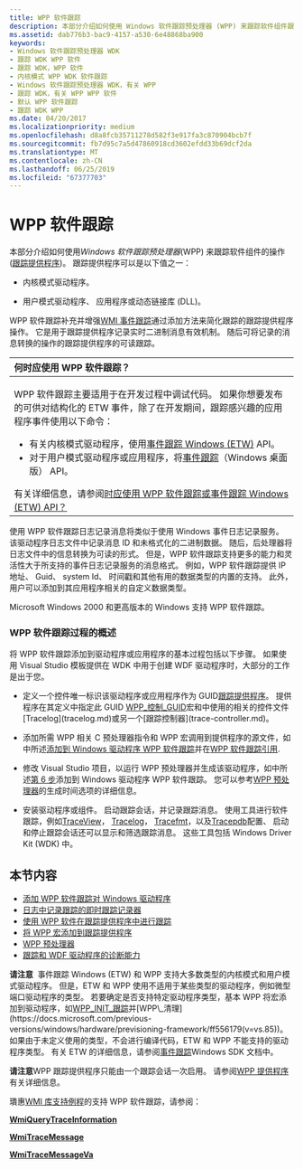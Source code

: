 ```yaml
---
title: WPP 软件跟踪
description: 本部分介绍如何使用 Windows 软件跟踪预处理器 (WPP) 来跟踪软件组件跟踪提供程序的操作。
ms.assetid: dab776b3-bac9-4157-a530-6e48868ba900
keywords:
- Windows 软件跟踪预处理器 WDK
- 跟踪 WDK WPP 软件
- 跟踪 WDK，WPP 软件
- 内核模式 WPP WDK 软件跟踪
- Windows 软件跟踪预处理器 WDK，有关 WPP
- 跟踪 WDK，有关 WPP WPP 软件
- 默认 WPP 软件跟踪
- 跟踪 WDK WPP
ms.date: 04/20/2017
ms.localizationpriority: medium
ms.openlocfilehash: d8a8fcb35711278d582f3e917fa3c870904bcb7f
ms.sourcegitcommit: fb7d95c7a5d47860918cd3602efdd33b69dcf2da
ms.translationtype: MT
ms.contentlocale: zh-CN
ms.lasthandoff: 06/25/2019
ms.locfileid: "67377703"
---
```

# <a name="wpp-software-tracing"></a>WPP 软件跟踪


本部分介绍如何使用*Windows 软件跟踪预处理器*(WPP) 来跟踪软件组件的操作 ([跟踪提供程序](trace-provider.md))。 跟踪提供程序可以是以下值之一：

-   内核模式驱动程序。

-   用户模式驱动程序、 应用程序或动态链接库 (DLL)。

WPP 软件跟踪补充并增强[WMI 事件跟踪](https://docs.microsoft.com/windows-hardware/drivers/kernel/wmi-event-tracing)通过添加方法来简化跟踪的跟踪提供程序操作。 它是用于跟踪提供程序记录实时二进制消息有效机制。 随后可将记录的消息转换的操作的跟踪提供程序的可读跟踪。

<table>
<colgroup>
<col width="100%" />
</colgroup>
<thead>
<tr class="header">
<th align="left">何时应使用 WPP 软件跟踪？</th>
</tr>
</thead>
<tbody>
<tr class="odd">
<td align="left"><p>WPP 软件跟踪主要适用于在开发过程中调试代码。 如果你想要发布的可供对结构化的 ETW 事件，除了在开发期间，跟踪感兴趣的应用程序事件使用以下命令：</p>
<ul>
<li>有关内核模式驱动程序，使用<a href="event-tracing-for-windows--etw-.md" data-raw-source="[Event Tracing for Windows (ETW)](event-tracing-for-windows--etw-.md)">事件跟踪 Windows (ETW)</a> API。</li>
<li>对于用户模式驱动程序或应用程序，将<a href="https://docs.microsoft.com/windows/desktop/ETW/event-tracing-portal" data-raw-source="[Event Tracing](https://docs.microsoft.com/windows/desktop/ETW/event-tracing-portal)">事件跟踪</a>（Windows 桌面版） API。</li>
</ul>
有关详细信息，请参阅<a href="tools-for-software-tracing.md" data-raw-source="[When should I use WPP Software Tracing or the Event Tracing for Windows (ETW) API?](tools-for-software-tracing.md)">时应使用 WPP 软件跟踪或事件跟踪 Windows (ETW) API？</a></td>
</tr>
</tbody>
</table>

 

使用 WPP 软件跟踪日志记录消息将类似于使用 Windows 事件日志记录服务。 该驱动程序日志文件中记录消息 ID 和未格式化的二进制数据。 随后，后处理器将日志文件中的信息转换为可读的形式。 但是，WPP 软件跟踪支持更多的能力和灵活性大于所支持的事件日志记录服务的消息格式。 例如，WPP 软件跟踪提供 IP 地址、 Guid、 system Id、 时间戳和其他有用的数据类型的内置的支持。 此外，用户可以添加到其应用程序相关的自定义数据类型。

Microsoft Windows 2000 和更高版本的 Windows 支持 WPP 软件跟踪。

### <a name="an-overview-of-the-wpp-software-tracing-process"></a>WPP 软件跟踪过程的概述

将 WPP 软件跟踪添加到驱动程序或应用程序的基本过程包括以下步骤。 如果使用 Visual Studio 模板提供在 WDK 中用于创建 WDF 驱动程序时，大部分的工作是出于您。

-   定义一个控件唯一标识该驱动程序或应用程序作为 GUID[跟踪提供程序](trace-provider.md)。 提供程序在其定义中指定此 GUID [WPP\_控制\_GUID](https://docs.microsoft.com/previous-versions/windows/hardware/previsioning-framework/ff556186(v=vs.85))宏和中使用的相关的控件文件[Tracelog](tracelog.md)或另一个[跟踪控制器](trace-controller.md)。

-   添加所需 WPP 相关 C 预处理器指令和 WPP 宏调用到提供程序的源文件，如中所述[添加到 Windows 驱动程序 WPP 软件跟踪](adding-wpp-software-tracing-to-a-windows-driver.md)并在[WPP 软件跟踪引用](https://docs.microsoft.com/previous-versions/windows/hardware/previsioning-framework/ff556205(v=vs.85)).

-   修改 Visual Studio 项目，以运行 WPP 预处理器并生成该驱动程序，如中所述[第 6 步](adding-wpp-software-tracing-to-a-windows-driver.md#step-6-modify-the-visual-studio-project-to-run-the-wpp-preprocessor-and-build-the-solution)添加到 Windows 驱动程序 WPP 软件跟踪。 您可以参考[WPP 预处理器](wpp-preprocessor.md)的生成时间选项的详细信息。

-   安装驱动程序或组件。 启动跟踪会话，并记录跟踪消息。 使用工具进行软件跟踪，例如[TraceView](traceview.md)， [Tracelog](tracelog.md)， [Tracefmt](tracefmt.md)，以及[Tracepdb](tracepdb.md)配置、 启动和停止跟踪会话还可以显示和筛选跟踪消息。 这些工具包括 Windows Driver Kit (WDK) 中。

## <a name="in-this-section"></a>本节内容


-   [添加 WPP 软件跟踪对 Windows 驱动程序](adding-wpp-software-tracing-to-a-windows-driver.md)
-   [日志中记录跟踪的即时跟踪记录器](using-wpp-recorder.md)
-   [使用 WPP 软件在跟踪提供程序中进行跟踪](using-wpp-software-tracing-in-a-trace-provider.md)
-   [将 WPP 宏添加到跟踪提供程序](adding-wpp-macros-to-a-trace-provider.md)
-   [WPP 预处理器](wpp-preprocessor.md)
-   [跟踪和 WDF 驱动程序的诊断能力](tracing-and-diagnosability-for-wdf-drivers.md)

**请注意**  事件跟踪 Windows (ETW) 和 WPP 支持大多数类型的内核模式和用户模式驱动程序。 但是，ETW 和 WPP 使用不适用于某些类型的驱动程序，例如微型端口驱动程序的类型。 若要确定是否支持特定驱动程序类型，基本 WPP 将宏添加到驱动程序，如[WPP\_INIT\_跟踪](https://docs.microsoft.com/previous-versions/windows/hardware/previsioning-framework/ff556191(v=vs.85))并[WPP\_清理](https://docs.microsoft.com/previous-versions/windows/hardware/previsioning-framework/ff556179(v=vs.85))。 如果由于未定义使用的类型，不会进行编译代码，ETW 和 WPP 不能支持的驱动程序类型。
有关 ETW 的详细信息，请参阅[事件跟踪](https://go.microsoft.com/fwlink/p/?linkid=179202)Windows SDK 文档中。

**请注意**WPP 跟踪提供程序只能由一个跟踪会话一次启用。 请参阅[WPP 提供程序](https://docs.microsoft.com/windows/desktop/ETW/about-event-tracing#providers)有关详细信息。

璝惠[WMI 库支持例程](https://docs.microsoft.com/windows-hardware/drivers/ddi/content/index)的支持 WPP 软件跟踪，请参阅：

[**WmiQueryTraceInformation**](https://docs.microsoft.com/windows-hardware/drivers/ddi/content/wdm/nf-wdm-wmiquerytraceinformation)

[**WmiTraceMessage**](https://docs.microsoft.com/windows-hardware/drivers/ddi/content/wdm/nf-wdm-wmitracemessage)

[**WmiTraceMessageVa**](https://docs.microsoft.com/windows-hardware/drivers/ddi/content/wdm/nf-wdm-wmitracemessageva)

 

 





